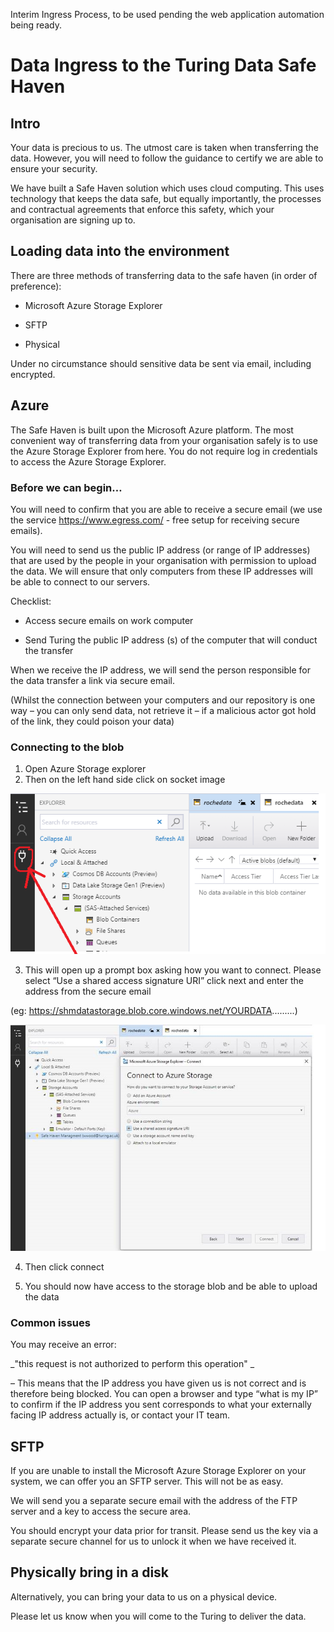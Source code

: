 Interim Ingress Process, to be used pending the web application automation being ready.

# Data Ingress to the Turing Data Safe Haven 

 

## Intro 

Your data is precious to us. The utmost care is taken when transferring the data. However, you will need to follow the guidance to certify we are able to ensure your security. 

We have built a Safe Haven solution which uses cloud computing. This uses technology that keeps the data safe, but equally importantly, the processes and contractual agreements that enforce this safety, which your organisation are signing up to. 

 

## Loading data into the environment 

 

There are three methods of transferring data to the safe haven (in order of preference): 

* Microsoft Azure Storage Explorer 

* SFTP 

* Physical 

 

Under no circumstance should sensitive data be sent via email, including encrypted. 

 

## Azure 

The Safe Haven is built upon the Microsoft Azure platform. The most convenient way of transferring data from your organisation safely is to use the Azure Storage Explorer from here. You do not require log in credentials to access the Azure Storage Explorer. 

### Before we can begin…  

You will need to confirm that you are able to receive a secure email (we use the service https://www.egress.com/ - free setup for receiving secure emails).  

You will need to send us the public IP address (or range of IP addresses) that are used by the people in your organisation with permission to upload the data. We will ensure that only computers from these IP addresses will be able to connect to our servers.  

Checklist: 

* Access secure emails on work computer 

* Send Turing the public IP address (s) of the computer that will conduct the transfer 

 

When we receive the IP address, we will send the person responsible for the data transfer a link via secure email. 

(Whilst the connection between your computers and our repository is one way – you can only send data, not retrieve it  – if a malicious actor got hold of the link, they could poison your data)   

### Connecting to the blob 

1. Open Azure Storage explorer 
2. Then on the left hand side click on socket image  

 
![](https://github.com/alan-turing-institute/data-safe-haven/blob/master/images/Azurestorageexplorer1.png)
 

3. This will open up a prompt box asking how you want to connect. Please select “Use a shared access signature URI” click next and enter the address from the secure email 

(eg: https://shmdatastorage.blob.core.windows.net/YOURDATA.........)  

 

![](https://github.com/alan-turing-institute/data-safe-haven/blob/master/images/Azurestorageexplorer2.png)

4. Then click connect 

5. You should now have access to the storage blob and be able to upload the data 

 

 

### Common issues 

You may receive an error: 

_"this request is not authorized to perform this operation"  _

– This means that the IP address you have given us is not correct and is therefore being blocked. You can open a browser and type “what is my IP” to confirm if the IP address you sent corresponds to what your externally facing IP address actually is, or contact your IT team. 

 

 

## SFTP 

If you are unable to install the Microsoft Azure Storage Explorer on your system, we can offer you an SFTP server. This will not be as easy.  

We will send you a separate secure email with the address of the FTP server and a key to access the secure area. 

You should encrypt your data prior for transit. Please send us the key via a separate secure channel for us to unlock it when we have received it. 

## Physically bring in a disk 

Alternatively, you can bring your data to us on a physical device. 

Please let us know when you will come to the Turing to deliver the data. 
